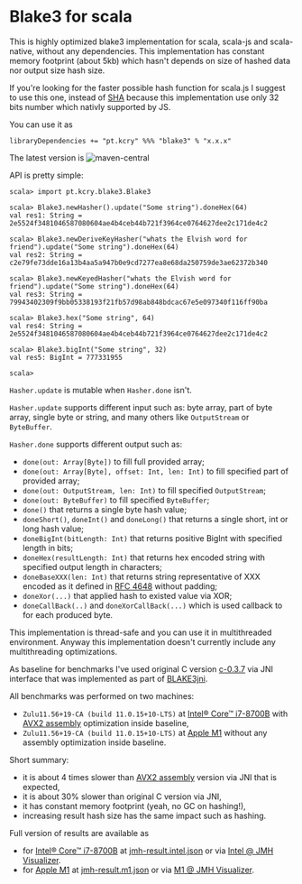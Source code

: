 # Blake3 for scala

This is highly optimized blake3 implementation for scala, scala-js and scala-native, without any dependencies.
This implementation has constant memory footprint (about 5kb) which hasn't depends on size of hashed data
nor output size hash size.

If you're looking for the faster possible hash function for scala.js I suggest to use this one,
instead of [SHA] because this implementation use only 32 bits number which nativly supported by JS.

You can use it as
```
libraryDependencies += "pt.kcry" %%% "blake3" % "x.x.x"
```
The latest version is ![maven-central]

API is pretty simple:
```
scala> import pt.kcry.blake3.Blake3

scala> Blake3.newHasher().update("Some string").doneHex(64)
val res1: String = 2e5524f3481046587080604ae4b4ceb44b721f3964ce0764627dee2c171de4c2

scala> Blake3.newDeriveKeyHasher("whats the Elvish word for friend").update("Some string").doneHex(64)
val res2: String = c2e79fe73dde16a13b4aa5a947b0e9cd7277ea8e68da250759de3ae62372b340

scala> Blake3.newKeyedHasher("whats the Elvish word for friend").update("Some string").doneHex(64)
val res3: String = 79943402309f9bb05338193f21fb57d98ab848bdcac67e5e097340f116ff90ba

scala> Blake3.hex("Some string", 64)
val res4: String = 2e5524f3481046587080604ae4b4ceb44b721f3964ce0764627dee2c171de4c2

scala> Blake3.bigInt("Some string", 32)
val res5: BigInt = 777331955

scala> 
```

`Hasher.update` is mutable when `Hasher.done` isn't.

`Hasher.update` supports different input such as: byte array, part of byte array, single byte or string,
 and many others like `OutputStream` or `ByteBuffer`.

`Hasher.done` supports different output such as:
 - `done(out: Array[Byte])` to fill full provided array;
 - `done(out: Array[Byte], offset: Int, len: Int)` to fill specified part of provided array;
 - `done(out: OutputStream, len: Int)` to fill specified `OutputStream`;
 - `done(out: ByteBuffer)` to fill specified `ByteBuffer`;
 - `done()` that returns a single byte hash value;
 - `doneShort()`, `doneInt()` and `doneLong()` that returns a single short, int or long hash value;
 - `doneBigInt(bitLength: Int)` that returns positive BigInt with specified length in bits;
 - `doneHex(resultLength: Int)` that returns hex encoded string with specified output length in characters;
 - `doneBaseXXX(len: Int)` that returns string representative of XXX encoded as it defined in [RFC 4648] without padding;
 - `doneXor(...)` that applied hash to existed value via XOR;
 - `doneCallBack(..)` and `doneXorCallBack(...)` which is used callback to for each produced byte.
 
This implementation is thread-safe and you can use it in multithreaded environment.
Anyway this implementation doesn't currently include any multithreading optimizations.

As baseline for benchmarks I've used original C version [c-0.3.7] via JNI interface
 that was implemented as part of [BLAKE3jni].

All benchmarks was performed on two machines:
- `Zulu11.56+19-CA (build 11.0.15+10-LTS)` at [Intel® Core™ i7-8700B] with [AVX2 assembly] optimization inside baseline,
- `Zulu11.56+19-CA (build 11.0.15+10-LTS)` at [Apple M1] without any assembly optimization inside baseline.

Short summary:
 - it is about 4 times slower than [AVX2 assembly] version via JNI that is expected,
 - it is about 30% slower than original C version via JNI,
 - it has constant memory footprint (yeah, no GC on hashing!),
 - increasing result hash size has the same impact such as hashing.

Full version of results are available as
 - for [Intel® Core™ i7-8700B] at [jmh-result.intel.json] or via [Intel @ JMH Visualizer].
 - for [Apple M1] at [jmh-result.m1.json] or via [M1 @ JMH Visualizer].

[SHA]: https://github.com/catap/scala-sha
[maven-central]: https://img.shields.io/maven-central/v/pt.kcry/blake3_2.13?style=flat-square
[RFC 4648]: https://tools.ietf.org/html/rfc4648
[BLAKE3jni]: https://github.com/sken77/BLAKE3jni
[AVX2 assembly]: https://github.com/BLAKE3-team/BLAKE3/blob/master/c/blake3_avx2_x86-64_unix.S
[c-0.3.7]: https://github.com/BLAKE3-team/BLAKE3/releases/tag/c-0.3.7
[Intel® Core™ i7-8700B]: https://ark.intel.com/content/www/us/en/ark/products/134905/intel-core-i7-8700b-processor-12m-cache-up-to-4-60-ghz.html
[Apple M1]: https://www.apple.com/mac/m1/
[jmh-result.intel.json]: jmh-result.intel.json
[jmh-result.m1.json]: jmh-result.m1.json
[Intel @ JMH Visualizer]: https://jmh.morethan.io/?source=https://raw.githubusercontent.com/kcrypt/scala-blake3/master/jmh-result.intel.json
[M1 @ JMH Visualizer]: https://jmh.morethan.io/?source=https://raw.githubusercontent.com/kcrypt/scala-blake3/master/jmh-result.m1.json
